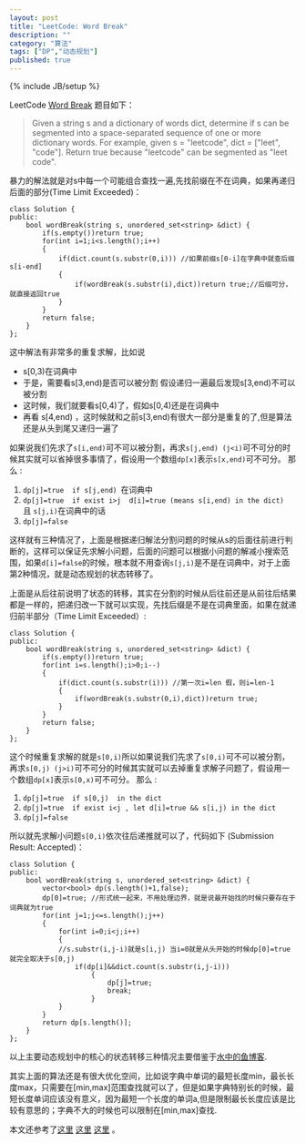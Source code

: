 ```yaml
---
layout: post
title: "LeetCode: Word Break"
description: ""
category: "算法"
tags: ["DP","动态规划"]
published: true
---
```

{% include JB/setup %} 

LeetCode [Word Break][1] 题目如下：
> Given a string s and a dictionary of words dict, determine if s can be segmented into a space-separated sequence of one or more dictionary words.
>For example, given
s = "leetcode",
dict = ["leet", "code"].
Return true because "leetcode" can be segmented as "leet code".

暴力的解法就是对s中每一个可能组合查找一遍,先找前缀在不在词典，如果再递归后面的部分(Time Limit Exceeded)：
    
    class Solution {
    public:
        bool wordBreak(string s, unordered_set<string> &dict) {
            if(s.empty())return true;
            for(int i=1;i<s.length();i++)
            {
                if(dict.count(s.substr(0,i))) //如果前缀s[0-i]在字典中就查后缀s[i-end]
                {
                    if(wordBreak(s.substr(i),dict))return true;//后缀可分，就直接返回true
                }
            }
            return false;
        }
    };
    
这中解法有非常多的重复求解，比如说

 - s[0,3)在词典中
 - 于是，需要看s[3,end)是否可以被分割 假设递归一遍最后发现s[3,end)不可以被分割
 - 这时候，我们就要看s[0,4)了，假如s[0,4)还是在词典中
 - 再看 s[4,end) ，这时候就和之前s[3,end)有很大一部分是重复的了,但是算法还是从头到尾又递归一遍了 

如果说我们先求了`s[i,end)`可不可以被分割，再求`s[j,end) (j<i)`可不可分的时候其实就可以省掉很多事情了，假设用一个数组`dp[x]`表示`s[x,end)`可不可分。 那么 :

 1. `dp[j]=true  if s[j,end) `在词典中
 2. `dp[j]=true  if exist i>j  d[i]=true (means s[i,end) in the dict)  `且 `s[j,i)`在词典中的话 
 3. `dp[j]=false `

这样就有三种情况了，上面是根据递归解法分割问题的时候从s的后面往前进行判断的，这样可以保证先求解小问题，后面的问题可以根据小问题的解减小搜索范围，如果`d[i]=false`的时候，根本就不用查询`s[j,i)`是不是在词典中，对于上面第2种情况，就是动态规划的状态转移了。 

上面是从后往前说明了状态的转移，其实在分割的时候从后往前还是从前往后结果都是一样的，把递归改一下就可以实现，先找后缀是不是在词典里面，如果在就递归前半部分（Time Limit Exceeded）:

    class Solution {
    public:
        bool wordBreak(string s, unordered_set<string> &dict) {
            if(s.empty())return true;
            for(int i=s.length();i>0;i--)
            {
                if(dict.count(s.substr(i))) //第一次i=len 假，则i=len-1
                {
                    if(wordBreak(s.substr(0,i),dict))return true;
                }
            }
            return false;
        }
    };
这个时候重复求解的就是`s[0,i)`所以如果说我们先求了`s[0,i)`可不可以被分割，再求`s[0,j) (j>i)`可不可分的时候其实就可以去掉重复求解子问题了，假设用一个数组`dp[x]`表示`s[0,x)`可不可分。 那么 :

 1. `dp[j]=true  if s[0,j)  in the dict`
 2. `dp[j]=true  if exist i<j , let d[i]=true && s[i,j) in the dict`
 3. `dp[j]=false `

所以就先求解小问题`s[0,i)`依次往后递推就可以了，代码如下 (Submission Result: Accepted)：

    class Solution {
    public:
        bool wordBreak(string s, unordered_set<string> &dict) {
            vector<bool> dp(s.length()+1,false);
            dp[0]=true; //形式统一起来，不用处理边界，就是说最开始找的时候只要存在于词典就为true
            for(int j=1;j<=s.length();j++)
            {
                for(int i=0;i<j;i++)
                {
                //s.substr(i,j-i)就是s[i,j) 当i=0就是从头开始的时候dp[0]=true 就完全取决于s[0,j)
                    if(dp[i]&&dict.count(s.substr(i,j-i))) 
                        {
                            dp[j]=true;
                            break;
                        }
                }
            }
            return dp[s.length()];
        }
    };
 
 以上主要动态规划中的核心的状态转移三种情况主要借鉴于[水中的鱼博客][2]. 
 
 其实上面的算法还是有很大优化空间，比如说字典中单词的最短长度min，最长长度max，只需要在[min,max]范围查找就可以了，但是如果字典特别长的时候，最短长度单词应该没有意义，因为最短一个长度的单词a,但是限制最长长度应该是比较有意思的；字典不大的时候也可以限制在[min,max]查找.
 
本文还参考了[这里][3] [这里][4]  [这里][5] 。


  [1]: http://oj.leetcode.com/problems/word-break/
  [2]: http://fisherlei.blogspot.com/2013/11/leetcode-word-break-solution.html
  [3]: http://gongxuns.blogspot.com/2013/10/word-break.html
  [4]: http://zhaohongze.com/wordpress/2013/12/10/leetcode-word-break/#comments
  [5]: http://blog.csdn.net/ljphhj/article/details/21643391